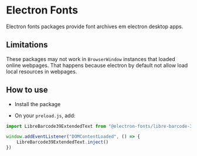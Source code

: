 # Electron Fonts

Electron fonts packages provide font archives em electron desktop apps.

## Limitations

These packages may not work in `BrowserWindow` instances that loaded online webpages. That happens because electron by default not allow load local resources in webpages.

## How to use

* Install the package

* On your `preload.js`, add:

```ts
import LibreBarcode39ExtendedText from "@electron-fonts/libre-barcode-39-extended-text"

window.addEventListener("DOMContentLoaded", () => {
    LibreBarcode39ExtendedText.inject()
})
```